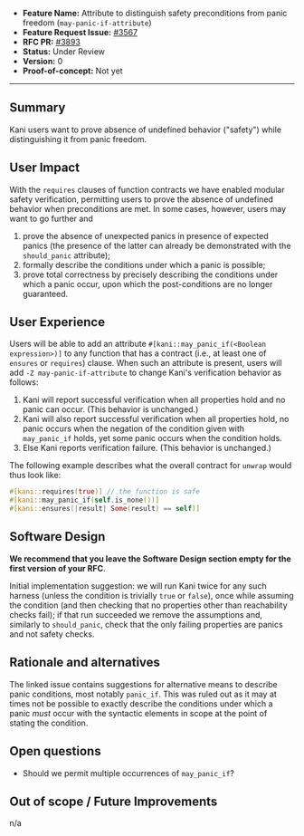- **Feature Name:** Attribute to distinguish safety preconditions from panic freedom (`may-panic-if-attribute`)
- **Feature Request Issue:** [#3567](https://github.com/model-checking/kani/issues/3567)
- **RFC PR:** [#3893](https://github.com/model-checking/kani/pull/3893)
- **Status:** Under Review
- **Version:** 0
- **Proof-of-concept:** Not yet

-------------------

## Summary

Kani users want to prove absence of undefined behavior ("safety") while
distinguishing it from panic freedom.

## User Impact

With the `requires` clauses of function contracts we have enabled modular safety
verification, permitting users to prove the absence of undefined behavior when
preconditions are met.
In some cases, however, users may want to go further and
1. prove the absence of unexpected panics in presence of expected panics
   (the presence of the latter can already be demonstrated with the
   `should_panic` attribute);
2. formally describe the conditions under which a panic is possible;
3. prove total correctness by precisely describing the conditions under which a
   panic occur, upon which the post-conditions are no longer guaranteed.

## User Experience

Users will be able to add an attribute
`#[kani::may_panic_if(<Boolean expression>)]`
to any function that has a contract (i.e., at least one of `ensures` or
`requires`) clause.
When such an attribute is present, users will add `-Z may-panic-if-attribute` to
change Kani's verification behavior as follows:
1. Kani will report successful verification when all properties hold and no
   panic can occur. (This behavior is unchanged.)
2. Kani will also report successful verification when all properties hold, no
   panic occurs when the negation of the condition given with `may_panic_if`
   holds, yet some panic occurs when the condition holds.
3. Else Kani reports verification failure. (This behavior is unchanged.)

The following example describes what the overall contract for `unwrap` would
thus look like:
```rust
#[kani::requires(true)] // the function is safe
#[kani::may_panic_if(self.is_none())]
#[kani::ensures(|result| Some(result) == self)]
```

## Software Design

**We recommend that you leave the Software Design section empty for the first version of your RFC**.

Initial implementation suggestion: we will run Kani twice for any such harness
(unless the condition is trivially `true` or `false`), once while assuming the
condition (and then checking that no properties other than reachability checks
fail); if that run succeeded we remove the assumptions and, similarly to
`should_panic`, check that the only failing properties are panics and not safety
checks.

## Rationale and alternatives

The linked issue contains suggestions for alternative means to describe panic
conditions, most notably `panic_if`. This was ruled out as it may at times not
be possible to exactly describe the conditions under which a panic _must_ occur
with the syntactic elements in scope at the point of stating the condition.

## Open questions

- Should we permit multiple occurrences of `may_panic_if`?

## Out of scope / Future Improvements

n/a
